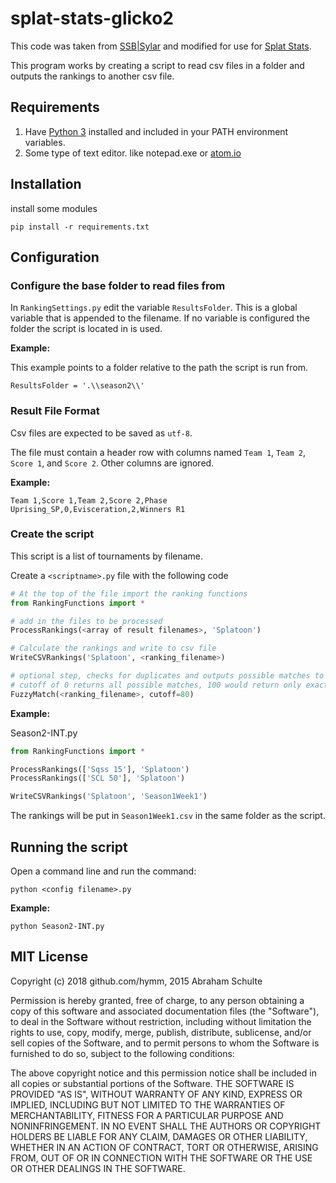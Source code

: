 # splat-stats-glicko2

This code was taken from [SSB|Sylar](https://smashboards.com/threads/glicko2-for-smash-or-how-i-learned-to-stop-worrying-and-seed-my-tournaments.400372/)
and modified for use for [Splat Stats](https://twitter.com/SplatStats).

This program works by creating a script to read csv files in a folder and outputs
the rankings to another csv file.

## Requirements

1. Have [Python 3](https://www.python.org/) installed and included in your PATH environment variables.
2. Some type of text editor.  like notepad.exe or [atom.io](https://atom.io/)

## Installation
install some modules
```
pip install -r requirements.txt
```

## Configuration

### Configure the base folder to read files from
In `RankingSettings.py` edit the variable `ResultsFolder`. This is a global variable that is appended to the filename.  If no variable is configured the folder the script is located in is used.

**Example:**

This example points to a folder relative to the path the script is run from.

```
ResultsFolder = '.\\season2\\'
```

### Result File Format
Csv files are expected to be saved as `utf-8`.

The file must contain a header row with columns named `Team 1`, `Team 2`,
`Score 1`, and `Score 2`.  Other columns are ignored.

**Example:**
```
Team 1,Score 1,Team 2,Score 2,Phase
Uprising_SP,0,Evisceration,2,Winners R1
```

### Create the script
This script is a list of tournaments by filename.

Create a `<scriptname>.py` file with the following code


```python
# At the top of the file import the ranking functions
from RankingFunctions import *

# add in the files to be processed
ProcessRankings(<array of result filenames>, 'Splatoon')

# Calculate the rankings and write to csv file
WriteCSVRankings('Splatoon', <ranking_filename>)

# optional step, checks for duplicates and outputs possible matches to console
# cutoff of 0 returns all possible matches, 100 would return only exact matches
FuzzyMatch(<ranking_filename>, cutoff=80)
```

**Example:**

Season2-INT.py

```python
from RankingFunctions import *

ProcessRankings(['Sqss 15'], 'Splatoon')
ProcessRankings(['SCL 50'], 'Splatoon')

WriteCSVRankings('Splatoon', 'Season1Week1')
```

The rankings will be put in `Season1Week1.csv` in the same folder as the script.

## Running the script
Open a command line and run the command:
```
python <config filename>.py
```

**Example:**
```
python Season2-INT.py
```

## MIT License

Copyright (c) 2018 github.com/hymm, 2015 Abraham Schulte

Permission is hereby granted, free of charge, to any person
obtaining a copy of this software and associated documentation
files (the "Software"), to deal in the Software without
restriction, including without limitation the rights to use,
copy, modify, merge, publish, distribute, sublicense, and/or sell
copies of the Software, and to permit persons to whom the
Software is furnished to do so, subject to the following
conditions:

The above copyright notice and this permission notice shall be
included in all copies or substantial portions of the Software.
THE SOFTWARE IS PROVIDED "AS IS", WITHOUT WARRANTY OF ANY KIND,
EXPRESS OR IMPLIED, INCLUDING BUT NOT LIMITED TO THE WARRANTIES
OF MERCHANTABILITY, FITNESS FOR A PARTICULAR PURPOSE AND
NONINFRINGEMENT. IN NO EVENT SHALL THE AUTHORS OR COPYRIGHT
HOLDERS BE LIABLE FOR ANY CLAIM, DAMAGES OR OTHER LIABILITY,
WHETHER IN AN ACTION OF CONTRACT, TORT OR OTHERWISE, ARISING
FROM, OUT OF OR IN CONNECTION WITH THE SOFTWARE OR THE USE OR
OTHER DEALINGS IN THE SOFTWARE.

